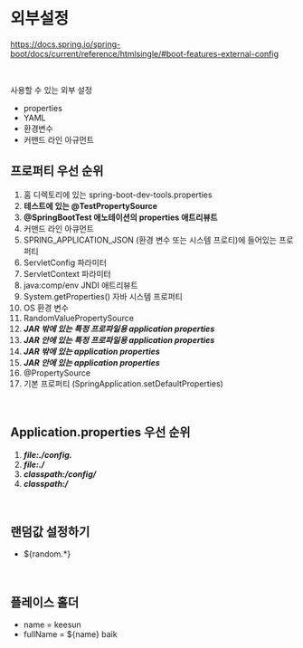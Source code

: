 외부설정
===

https://docs.spring.io/spring-boot/docs/current/reference/htmlsingle/#boot-features-external-config

<br/>

사용할 수 있는 외부 설정
  + properties
  + YAML
  + 환경변수
  + 커맨드 라인 아규먼트
  
프로퍼티 우선 순위
---
1. 홈 디렉토리에 있는 spring-boot-dev-tools.properties
2. **테스트에 있는 @TestPropertySource**
3. **@SpringBootTest 애노테이션의 properties 애트리뷰트**
4. 커맨드 라인 아큐먼트
5. SPRING_APPLICATION_JSON (환경 변수 또는 시스템 프로티)에 들어있는 프로퍼티
6. ServletConfig 파라미터
7. ServletContext 파라미터
8. java:comp/env JNDI 애트리뷰트
9. System.getProperties() 자바 시스템 프로퍼티
10. OS 환경 변수
11. RandomValuePropertySource
12. _**JAR 밖에 있는 특정 프로파일용 application properties**_
13. _**JAR 안에 있는 특정 프로파일용 application properties**_
14. _**JAR 밖에 있는 application properties**_
15. _**JAR 안에 있는 application properties**_
16. @PropertySource
17. 기본 프로퍼티 (SpringApplication.setDefaultProperties)

<br/>

Application.properties 우선 순위
---
1. _**file:./config.**_
2. _**file:./**_
3. _**classpath:/config/**_
4. _**classpath:/**_

<br/>

랜덤값 설정하기
---
* ${random.*}

<br/>

플레이스 홀더
---
+ name = keesun
+ fullName = ${name} baik
